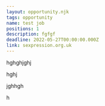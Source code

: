 ```yaml
---
layout: opportunity.njk
tags: opportunity
name: test job
positions: 1
description: fgfgf
deadline: 2022-05-27T00:00:00.000Z
link: sexpression.org.uk
---
```

hghghjghj

hghj

jghhgh



h